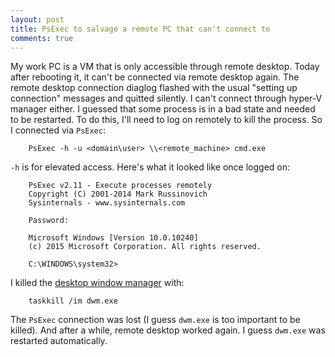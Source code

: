 ```yaml
---
layout: post
title: PsExec to salvage a remote PC that can't connect to
comments: true
---
```


My work PC is a VM that is only accessible through remote desktop. Today after rebooting it, it can't be connected via remote desktop again. The remote desktop connection diaglog flashed with the usual "setting up connection" messages and quitted silently. I can't connect through hyper-V manager either. I guessed that some process is in a bad state and needed to be restarted. To do this, I'll need to log on remotely to kill the process. So I connected via `PsExec`:

```
    PsExec -h -u <domain\user> \\<remote_machine> cmd.exe
```

`-h` is for elevated access. Here's what it looked like once logged on:

```
    PsExec v2.11 - Execute processes remotely
    Copyright (C) 2001-2014 Mark Russinovich
    Sysinternals - www.sysinternals.com
    
    Password:
    
    Microsoft Windows [Version 10.0.10240]
    (c) 2015 Microsoft Corporation. All rights reserved.
    
    C:\WINDOWS\system32>
```

I killed the [desktop window manager][dwm] with:

```
    taskkill /im dwm.exe
```

The `PsExec` connection was lost (I guess `dwm.exe` is too important to be killed). And after a while, remote desktop worked again. I guess `dwm.exe` was restarted automatically.

[dwm]: https://msdn.microsoft.com/en-us/library/windows/desktop/aa969540(v=vs.85).aspx
